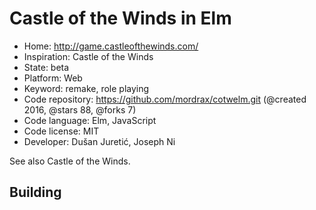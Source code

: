 # Castle of the Winds in Elm

- Home: http://game.castleofthewinds.com/
- Inspiration: Castle of the Winds
- State: beta
- Platform: Web
- Keyword: remake, role playing
- Code repository: https://github.com/mordrax/cotwelm.git (@created 2016, @stars 88, @forks 7)
- Code language: Elm, JavaScript
- Code license: MIT
- Developer: Dušan Juretić, Joseph Ni

See also Castle of the Winds.

## Building
